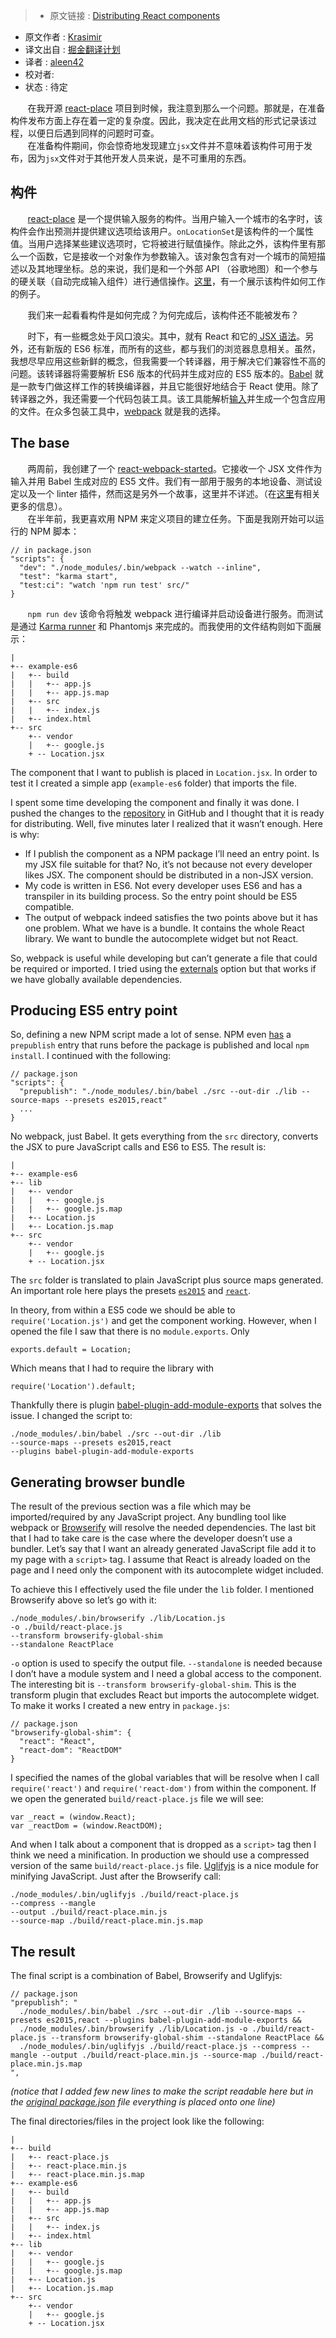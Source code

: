 > * 原文链接 : [Distributing React components](http://krasimirtsonev.com/blog/article/distributing-react-components-babel-browserify-webpack-uglifyjs)
* 原文作者 : [Krasimir ](http://krasimirtsonev.com/blog/)
* 译文出自 : [掘金翻译计划](https://github.com/xitu/gold-miner)
* 译者 : [aleen42](http://aleen42.github.io/)
* 校对者: 
* 状态 :  待定

&#160; &#160; &#160; &#160;在我开源 [react-place](https://github.com/krasimir/react-place) 项目到时候，我注意到那么一个问题。那就是，在准备构件发布方面上存在着一定的复杂度。因此，我决定在此用文档的形式记录该过程，以便日后遇到同样的问题时可查。
<br />
&#160; &#160; &#160; &#160;在准备构件期间，你会惊奇地发现建立`jsx`文件并不意味着该构件可用于发布，因为`jsx`文件对于其他开发人员来说，是不可重用的东西。

## [](http://krasimirtsonev.com/blog/article/distributing-react-components-babel-browserify-webpack-uglifyjs#the-component)构件

&#160; &#160; &#160; &#160;[react-place](https://github.com/krasimir/react-place) 是一个提供输入服务的构件。当用户输入一个城市的名字时，该构件会作出预测并提供建议选项给该用户。`onLocationSet`是该构件的一个属性值。当用户选择某些建议选项时，它将被进行赋值操作。除此之外，该构件里有那么一个函数，它是接收一个对象作为参数输入。该对象包含有对一个城市的简短描述以及其地理坐标。总的来说，我们是和一个外部 API （谷歌地图）和一个参与的硬关联（自动完成输入组件）进行通信操作。[这里](http://krasimir.github.io/react-place/example/index.html)，有一个展示该构件如何工作的例子。

&#160; &#160; &#160; &#160;我们来一起看看构件是如何完成？为何完成后，该构件还不能被发布？

&#160; &#160; &#160; &#160;时下，有一些概念处于风口浪尖。其中，就有 React 和它的[ JSX 语法](https://facebook.github.io/react/docs/jsx-in-depth.html)。另外，还有新版的 ES6 标准，而所有的这些，都与我们的浏览器息息相关。虽然，我想尽早应用这些新鲜的概念，但我需要一个转译器，用于解决它们兼容性不高的问题。该转译器将需要解析 ES6 版本的代码并生成对应的 ES5 版本的。[Babel](http://babeljs.io/) 就是一款专门做这样工作的转换编译器，并且它能很好地结合于 React 使用。除了转译器之外，我还需要一个代码包装工具。该工具能解析[输入](https://developer.mozilla.org/en-US/docs/Web/JavaScript/Reference/Statements/import)并生成一个包含应用的文件。在众多包装工具中，[webpack](https://webpack.github.io/) 就是我的选择。

## [](http://krasimirtsonev.com/blog/article/distributing-react-components-babel-browserify-webpack-uglifyjs#the-base)The base

&#160; &#160; &#160; &#160;两周前，我创建了一个 [react-webpack-started](https://github.com/krasimir/react-webpack-starter)。它接收一个 JSX 文件作为输入并用 Babel 生成对应的 ES5 文件。我们有一部用于服务的本地设备、测试设定以及一个 linter 插件，然而这是另外一个故事，这里并不详述。（在[这里](http://krasimirtsonev.com/blog/article/a-modern-react-starter-pack-based-on-webpack)有相关更多的信息）。
<br />
&#160; &#160; &#160; &#160;在半年前，我更喜欢用 NPM 来定义项目的建立任务。下面是我刚开始可以运行的 NPM 脚本：

    // in package.json
    "scripts": {
      "dev": "./node_modules/.bin/webpack --watch --inline",
      "test": "karma start",
      "test:ci": "watch 'npm run test' src/"
    }

&#160; &#160; &#160; &#160;`npm run dev` 该命令将触发 webpack 进行编译并启动设备进行服务。而测试是通过 [Karma runner](http://karma-runner.github.io/) 和 Phantomjs 来完成的。而我使用的文件结构则如下面展示：

    |
    +-- example-es6
    |   +-- build
    |   |   +-- app.js
    |   |   +-- app.js.map
    |   +-- src
    |   |   +-- index.js
    |   +-- index.html
    +-- src
        +-- vendor
        |   +-- google.js
        + -- Location.jsx

The component that I want to publish is placed in `Location.jsx`. In order to test it I created a simple app (`example-es6` folder) that imports the file.

I spent some time developing the component and finally it was done. I pushed the changes to the [repository](https://github.com/krasimir/react-place) in GitHub and I thought that it is ready for distributing. Well, five minutes later I realized that it wasn’t enough. Here is why:

*   If I publish the component as a NPM package I’ll need an entry point. Is my JSX file suitable for that? No, it’s not because not every developer likes JSX. The component should be distributed in a non-JSX version.
*   My code is written in ES6\. Not every developer uses ES6 and has a transpiler in its building process. So the entry point should be ES5 compatible.
*   The output of webpack indeed satisfies the two points above but it has one problem. What we have is a bundle. It contains the whole React library. We want to bundle the autocomplete widget but not React.

So, webpack is useful while developing but can’t generate a file that could be required or imported. I tried using the [externals](https://webpack.github.io/docs/library-and-externals.html) option but that works if we have globally available dependencies.

## [](http://krasimirtsonev.com/blog/article/distributing-react-components-babel-browserify-webpack-uglifyjs#producing-es5-entry-point)Producing ES5 entry point

So, defining a new NPM script made a lot of sense. NPM even [has](https://docs.npmjs.com/misc/scripts) a `prepublish` entry that runs before the package is published and local `npm install`. I continued with the following:

    // package.json
    "scripts": {
      "prepublish": "./node_modules/.bin/babel ./src --out-dir ./lib --source-maps --presets es2015,react"
      ...
    }

No webpack, just Babel. It gets everything from the `src` directory, converts the JSX to pure JavaScript calls and ES6 to ES5\. The result is:

    |
    +-- example-es6
    +-- lib
    |   +-- vendor
    |   |   +-- google.js
    |   |   +-- google.js.map
    |   +-- Location.js
    |   +-- Location.js.map
    +-- src
        +-- vendor
        |   +-- google.js
        + -- Location.jsx

The `src` folder is translated to plain JavaScript plus source maps generated. An important role here plays the presets [`es2015`](https://babeljs.io/docs/plugins/preset-es2015/) and [`react`](https://babeljs.io/docs/plugins/preset-react/).

In theory, from within a ES5 code we should be able to `require('Location.js')` and get the component working. However, when I opened the file I saw that there is no `module.exports`. Only

    exports.default = Location;

Which means that I had to require the library with

    require('Location').default;

Thankfully there is plugin [babel-plugin-add-module-exports](https://www.npmjs.com/package/babel-plugin-add-module-exports) that solves the issue. I changed the script to:

    ./node_modules/.bin/babel ./src --out-dir ./lib 
    --source-maps --presets es2015,react 
    --plugins babel-plugin-add-module-exports

## [](http://krasimirtsonev.com/blog/article/distributing-react-components-babel-browserify-webpack-uglifyjs#generating-browser-bundle)Generating browser bundle

The result of the previous section was a file which may be imported/required by any JavaScript project. Any bundling tool like webpack or [Browserify](http://browserify.org/) will resolve the needed dependencies. The last bit that I had to take care is the case where the developer doesn’t use a bundler. Let’s say that I want an already generated JavaScript file add it to my page with a `script>` tag. I assume that React is already loaded on the page and I need only the component with its autocomplete widget included.

To achieve this I effectively used the file under the `lib` folder. I mentioned Browserify above so let’s go with it:

    ./node_modules/.bin/browserify ./lib/Location.js 
    -o ./build/react-place.js 
    --transform browserify-global-shim 
    --standalone ReactPlace

`-o` option is used to specify the output file. `--standalone` is needed because I don’t have a module system and I need a global access to the component. The interesting bit is `--transform browserify-global-shim`. This is the transform plugin that excludes React but imports the autocomplete widget. To make it works I created a new entry in `package.js`:

    // package.json
    "browserify-global-shim": {
      "react": "React",
      "react-dom": "ReactDOM"
    }

I specified the names of the global variables that will be resolve when I call `require('react')` and `require('react-dom')` from within the component. If we open the generated `build/react-place.js` file we will see:

    var _react = (window.React);
    var _reactDom = (window.ReactDOM);

And when I talk about a component that is dropped as a `script>` tag then I think we need a minification. In production we should use a compressed version of the same `build/react-place.js` file. [Uglifyjs](https://www.npmjs.com/package/uglify-js) is a nice module for minifying JavaScript. Just after the Browserify call:

    ./node_modules/.bin/uglifyjs ./build/react-place.js 
    --compress --mangle 
    --output ./build/react-place.min.js 
    --source-map ./build/react-place.min.js.map

## [](http://krasimirtsonev.com/blog/article/distributing-react-components-babel-browserify-webpack-uglifyjs#the-result)The result

The final script is a combination of Babel, Browserify and Uglifyjs:

    // package.json
    "prepublish": "
      ./node_modules/.bin/babel ./src --out-dir ./lib --source-maps --presets es2015,react --plugins babel-plugin-add-module-exports && 
      ./node_modules/.bin/browserify ./lib/Location.js -o ./build/react-place.js --transform browserify-global-shim --standalone ReactPlace && 
      ./node_modules/.bin/uglifyjs ./build/react-place.js --compress --mangle --output ./build/react-place.min.js --source-map ./build/react-place.min.js.map
    ",

_(notice that I added few new lines to make the script readable here but in the [original package.json](https://github.com/krasimir/react-place/blob/master/package.json#L25) file everything is placed onto one line)_

The final directories/files in the project look like the following:

    |
    +-- build
    |   +-- react-place.js
    |   +-- react-place.min.js
    |   +-- react-place.min.js.map
    +-- example-es6
    |   +-- build
    |   |   +-- app.js
    |   |   +-- app.js.map
    |   +-- src
    |   |   +-- index.js
    |   +-- index.html
    +-- lib
    |   +-- vendor
    |   |   +-- google.js
    |   |   +-- google.js.map
    |   +-- Location.js
    |   +-- Location.js.map
    +-- src
        +-- vendor
        |   +-- google.js
        + -- Location.jsx
